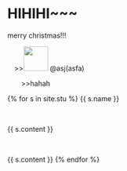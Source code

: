 # HIHIHI~~~
merry christmas!!!
<p>
   &emsp;>><img src="https://github.com/yauyau566.png?size=50" height="50" width="50">
   @asj(asfa)  
</p>
<p>&emsp;&emsp;>>hahah</p>
{% for s in site.stu %}
<h>{{ s.name }}</h>
<span style="white-space:nowrap"><p>&emsp;&emsp;</p>{{ s.content }}</span>
<span><p>&emsp;&emsp;</p>{{ s.content }}</span>
{% endfor %}
